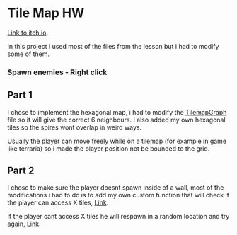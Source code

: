 # Tile Map HW

[Link to itch.io](https://daniel-work-gh.itch.io/tilemap-ex1).

In this project i used most of the files from the lesson but i had to modify some of them.

### Spawn enemies - Right click

## Part 1 

I chose to implement the hexagonal map, i had to modify the [TilemapGraph](https://github.com/Daniel-WORK-GH/TilemapHw/blob/master/Assets/Scripts/Map/TilemapGraph.cs") file so it will give the correct 6 neighbours.
I also added my own hexagonal tiles so the spires wont overlap in weird ways.

Usually the player can move freely while on a tilemap (for example in game like terraria) so i made the player position not be bounded to the grid.


## Part 2

I chose to make sure the player doesnt spawn inside of a wall, most of the modifications i had to do is to add my own custom function that will check if the player can access X tiles,
[Link](https://github.com/Daniel-WORK-GH/TilemapHw/blob/3751261ce9b322a7a3fc7bc507ee1c272026e366/Assets/Scripts/Map/BFS.cs#L73).

If the player cant access X tiles he will respawn in a random location and try again, [Link](https://github.com/Daniel-WORK-GH/TilemapHw/blob/3751261ce9b322a7a3fc7bc507ee1c272026e366/Assets/Scripts/Player/Player.cs#L49C5-L49C19).
